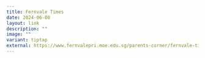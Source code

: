 ```yaml
---
title: Fernvale Times
date: 2024-06-08
layout: link
description: ""
image: ""
variant: tiptap
external: https://www.fernvalepri.moe.edu.sg/parents-corner/fernvale-times-2024/
---
```

